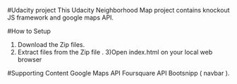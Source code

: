 #Udacity project
This Udacity Neighborhood Map project contains knockout JS framework and google maps API.

#How to Setup
1) Download the Zip files.
2) Extract files from the Zip file .
3)Open index.html on your local web browser

#Supporting Content
Google Maps API
Foursquare API
Bootsnipp ( navbar ).
